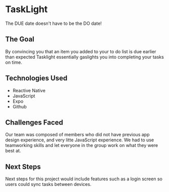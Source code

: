 # TaskLight
The DUE date doesn't have to be the DO date!

## The Goal
By convincing you that an item you added to your to do list is due earlier than expected Tasklight essentially gaslights you into completing your tasks on time. 

## Technologies Used
* Reactive Native
* JavaScript
* Expo
* Github

## Challenges Faced
Our team was composed of members who did not have previous app design experience, and very litte JavaScript experience. We had to use teamworking skills and let everyone in the group work on what they were best at.

## Next Steps
Next steps for this project would include features such as a login screen so users could sync tasks between devices.
